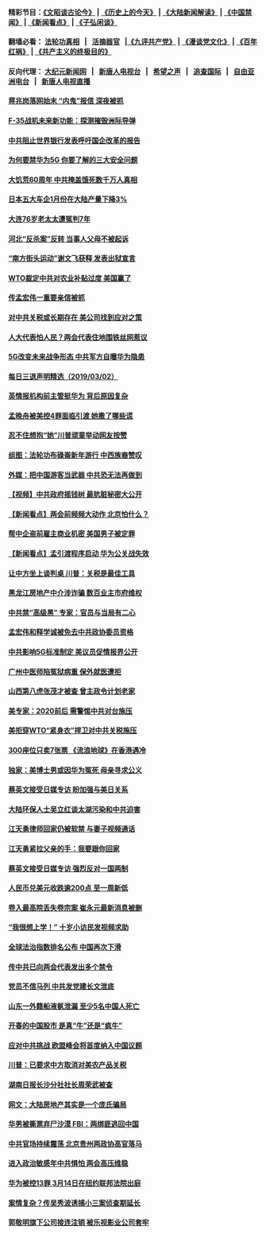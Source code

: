 #### 精彩节目：[《文昭谈古论今》](http://155.138.205.71/wenzhao) | [《历史上的今天》](http://155.138.205.71/today-in-history) | [《大陆新闻解读》](http://155.138.205.71/ntdtv-comedy) | [《中国禁闻》](http://155.138.205.71/ntdtv-news) | [《新闻看点》](http://155.138.205.71/news-insight) | [《子弘闲谈》](http://155.138.205.71/zihongxiantan/) 

 #### 翻墙必看： [法轮功真相](http://155.138.205.71:10000/videos/truth.html) &nbsp;&nbsp;|&nbsp;&nbsp; [活摘器官](http://155.138.205.71:10000/videos/res/Organs/) &nbsp;&nbsp;|[《九评共产党》](http://155.138.205.71:10000/videos/jiuping) | [《漫谈党文化》](http://155.138.205.71:10000/videos/mtdwh) | [《百年红祸》](http://155.138.205.71:10000/videos/bnhh) | [《共产主义的终极目的》](http://155.138.205.71:10000/videos/res/zjmd) 

 #### 反向代理： [大纪元新闻网](http://155.138.205.71:10080/) &nbsp;&nbsp;|&nbsp;&nbsp; [新唐人电视台](http://155.138.205.71:8000/) &nbsp;&nbsp;|&nbsp;&nbsp; [希望之声](http://155.138.205.71:8200/) &nbsp;&nbsp;|&nbsp;&nbsp; [追查国际](http://155.138.205.71:10010/) &nbsp;&nbsp;|&nbsp;&nbsp; [自由亚洲电台](http://155.138.205.71:9800/) &nbsp;&nbsp;|&nbsp;&nbsp; [新唐人电视直播](http://155.138.205.71/) 

#### [蒋兆岗落网始末 “内鬼”报信 深夜被抓](../pages/nsc413/n11085892.md?t=03031537) 


#### [F-35战机未来新功能：探测摧毁洲际导弹](../pages/nsc413/n11084576.md?t=03031537) 

#### [中共阻止世界银行发表呼吁国企改革的报告](../pages/nsc413/n11085704.md?t=03031537) 

#### [为何要禁华为5G 你要了解的三大安全问题](../pages/nsc413/n11080881.md?t=03031537) 

#### [大饥荒60周年 中共掩盖饿死数千万人真相](../pages/nsc413/n11084521.md?t=03031537) 

#### [日本五大车企1月份在大陆产量下降3%](../pages/nsc413/n11085662.md?t=03031537) 

#### [大连76岁老太太遭冤判7年](../pages/nsc413/n11084378.md?t=03031537) 

#### [河北“反杀案”反转 当事人父母不被起诉](../pages/nsc413/n11085490.md?t=03031537) 

#### [“南方街头运动”谢文飞获释 发表出狱宣言](../pages/nsc413/n11085379.md?t=03031537) 

#### [WTO裁定中共对农业补贴过度 美国赢了](../pages/nsc413/n11085157.md?t=03031537) 

#### [传孟宏伟一重要亲信被抓](../pages/nsc413/n11085203.md?t=03031537) 

#### [对中共关税或长期存在 美公司找到应对之策](../pages/nsc413/n11084764.md?t=03031537) 

#### [人大代表怕人民？两会代表住地围铁丝网惹议](../pages/nsc413/n11085082.md?t=03031537) 

#### [5G改变未来战争形态 中共军方自曝华为隐患](../pages/nsc413/n11080193.md?t=03031537) 

#### [每日三退声明精选（2019/03/02）](../pages/nsc413/n11085114.md?t=03031537) 

#### [英情报机构前主管挺华为 背后原因复杂](../pages/nsc413/n11083841.md?t=03031537) 

#### [孟晚舟被美控4罪面临引渡 她撒了哪些谎](../pages/nsc413/n11084821.md?t=03031537) 

#### [忍不住想抱“她”川普顽童举动网友按赞](../pages/nsc413/n11084691.md?t=03031537) 

#### [组图：法轮功布碌崙新年游行 中西族裔赞叹](../pages/nsc413/n11084713.md?t=03031537) 

#### [外媒：把中国游客当武器 中共恐无法再做到](../pages/nsc413/n11082194.md?t=03031537) 

#### [【视频】中共政府摇钱树 最肮脏秘密大公开](../pages/nsc413/n11018479.md?t=03031537) 

#### [【新闻看点】两会前频频大动作 北京怕什么？](../pages/nsc413/n11084463.md?t=03031537) 

#### [帮中企盗前雇主商业机密 美国男子被定罪](../pages/nsc413/n11084590.md?t=03031537) 

#### [【新闻看点】孟引渡程序启动 华为公关战失效](../pages/nsc413/n11084453.md?t=03031537) 

#### [让中方坐上谈判桌 川普：关税是最佳工具](../pages/nsc413/n11084359.md?t=03031537) 

#### [黑龙江房地产中介涉诈骗 数百业主市府维权](../pages/nsc413/n11084498.md?t=03031537) 

#### [中共禁“高级黑” 专家：官员与当局有二心](../pages/nsc413/n11084288.md?t=03031537) 

#### [孟宏伟和释学诚被免去中共政协委员资格](../pages/nsc413/n11084421.md?t=03031537) 

#### [中共影响5G标准制定 美议员促情报界公开](../pages/nsc413/n11084422.md?t=03031537) 

#### [广州中医师陷冤狱病重 保外就医遭拒](../pages/nsc413/n11053515.md?t=03031537) 

#### [山西第八虎张茂才被查 曾主政令计划老家](../pages/nsc413/n11084247.md?t=03031537) 

#### [美专家：2020前后 需警惕中共对台施压](../pages/nsc413/n11084164.md?t=03031537) 


#### [美拒穿WTO“紧身衣”捍卫对中共关税施压](../pages/nsc413/n11084156.md?t=03031537) 

#### [300座位只卖7张票 《流浪地球》在香港遇冷](../pages/nsc413/n11084021.md?t=03031537) 

#### [独家：美博士男或因华为冤死 母亲寻求公义](../pages/nsc413/n11082270.md?t=03031537) 

#### [蔡英文接受日媒专访 盼加强与美日关系](../pages/nsc413/n11083821.md?t=03031537) 

#### [大陆环保人士吴立红谈太湖污染和中共迫害](../pages/nsc413/n11083885.md?t=03031537) 

#### [江天勇律师回家仍被软禁 与妻子视频通话](../pages/nsc413/n11083670.md?t=03031537) 

#### [江天勇紧拉父亲的手：我要跟你回家](../pages/nsc413/n11082977.md?t=03031537) 

#### [蔡英文接受日媒专访 强烈反对一国两制](../pages/nsc413/n11083772.md?t=03031537) 

#### [人民币兑美元收跌逾200点 至一周新低](../pages/nsc413/n11083568.md?t=03031537) 

#### [卷入最高院丢失卷宗案 崔永元最新消息被删](../pages/nsc413/n11083425.md?t=03031537) 

#### [“我很想上学！” 十岁小访民发视频求助](../pages/nsc413/n11083426.md?t=03031537) 

#### [全球法治指数排名公布 中国再次下滑](../pages/nsc413/n11083388.md?t=03031537) 

#### [传中共已向两会代表发出多个禁令](../pages/nsc413/n11083242.md?t=03031537) 

#### [党员不信马列 中共发党建长文泄底](../pages/nsc413/n11083141.md?t=03031537) 

#### [山东一外籍船液氨泄漏 至少5名中国人死亡](../pages/nsc413/n11083259.md?t=03031537) 

#### [开春的中国股市 是真“牛”还是“疯牛”](../pages/nsc413/n11083096.md?t=03031537) 

#### [应对中共挑战 欧盟峰会将首度纳入中国议题](../pages/nsc413/n11083159.md?t=03031537) 

#### [川普：已要求中方取消对美农产品关税](../pages/nsc413/n11083216.md?t=03031537) 

#### [湖南日报长沙分社社长周荣武被查](../pages/nsc413/n11083132.md?t=03031537) 

#### [网文：大陆房地产其实是一个庞氏骗局](../pages/nsc413/n11082988.md?t=03031537) 

#### [华男被撕票弃尸沙漠 FBI：两绑匪逃回中国](../pages/nsc413/n11082885.md?t=03031537) 

#### [中共官场持续震荡 北京贵州两政协高官落马](../pages/nsc413/n11083095.md?t=03031537) 

#### [进入政治敏感年中共惧怕 两会高压维稳](../pages/nsc413/n11082803.md?t=03031537) 

#### [华为被控13罪 3月14日在纽约联邦法院出庭](../pages/nsc413/n11082772.md?t=03031537) 

#### [案情复杂？传吴秀波诱捕小三案侦查期延长](../pages/nsc413/n11082494.md?t=03031537) 

#### [郭敬明旗下公司接连注销 被乐视影业公司套牢](../pages/nsc413/n11082525.md?t=03031537) 

